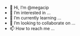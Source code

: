 - 👋 Hi, I’m @megacip
- 👀 I’m interested in ...
- 🌱 I’m currently learning ...
- 💞️ I’m looking to collaborate on ...
- 📫 How to reach me ...

<!---
megacip/megacip is a ✨ special ✨ repository because its `README.md` (this file) appears on your GitHub profile.
You can click the Preview link to take a look at your changes.
--->
